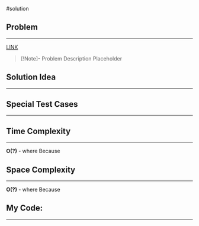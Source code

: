 #solution
## Problem
___
[LINK](PLACEHOLDER)

>[!Note]- Problem Description
> Placeholder


## Solution Idea
___


## Special Test Cases
___


## Time Complexity
___
**O(?)** - where 
Because 

## Space Complexity
___
**O(?)** - where 
Because 


## My Code:
___
```go



```
